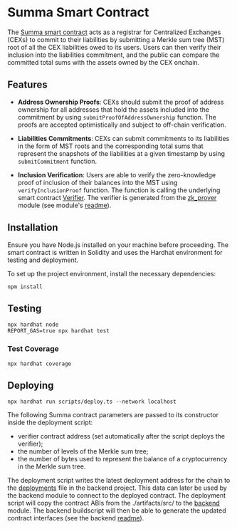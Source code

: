 # Summa Smart Contract

The [Summa smart contract](src/Summa.sol) acts as a registrar for Centralized Exchanges (CEXs) to commit to their liabilities by submitting a Merkle sum tree (MST) root of all the CEX liabilities owed to its users. Users can then verify their inclusion into the liabilities commitment, and the public can compare the committed total sums with the assets owned by the CEX onchain.

## Features

- **Address Ownership Proofs**: CEXs should submit the proof of address ownership for all addresses that hold the assets included into the commitment by using `submitProofOfAddressOwnership` function. The proofs are accepted optimistically and subject to off-chain verification.

- **Liabilities Commitments**: CEXs can submit commitments to its liabilities in the form of MST roots and the corresponding total sums that represent the snapshots of the liabilities at a given timestamp by using `submitCommitment` function.

- **Inclusion Verification**: Users are able to verify the zero-knowledge proof of inclusion of their balances into the MST using `verifyInclusionProof` function. The function is calling the underlying smart contract [Verifier](src/InclusionVerifier.sol). The verifier is generated from the [zk_prover](./../zk_prover/) module (see module's [readme](./../zk_prover/README.md)).

## Installation

Ensure you have Node.js installed on your machine before proceeding. The smart contract is written in Solidity and uses the Hardhat environment for testing and deployment.

To set up the project environment, install the necessary dependencies:

```shell
npm install
```

## Testing

```shell
npx hardhat node
REPORT_GAS=true npx hardhat test
```

### Test Coverage

```shell
npx hardhat coverage
```

## Deploying

```shell
npx hardhat run scripts/deploy.ts --network localhost
```

The following Summa contract parameters are passed to its constructor inside the deployment script:

- verifier contract address (set automatically after the script deploys the verifier);
- the number of levels of the Merkle sum tree;
- the number of bytes used to represent the balance of a cryptocurrency in the Merkle sum tree.

The deployment script writes the latest deployment address for the chain to the [deployments](./../backend/src/contracts/deployments.json) file in the backend project. This data can later be used by the backend module to connect to the deployed contract.
The deployment script will copy the contract ABIs from the ./artifacts/src/ to the [backend](./../backend/src/contracts/abi/) module. The backend buildscript will then be able to generate the updated contract interfaces (see the backend [readme](./../backend/README.md)).
